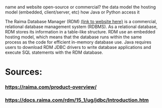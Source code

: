name and website
open-source or commercial?
the data model
the hosting model (embedded, client/server, etc)
how Java or Python access it

The Raima Database Manager (RDM) [(link to website here}](https://raima.com/product-overview/) is a commercial, relational database management system (RDBMS).
As a relational database, RDM stores its information in a table-like structure. 
RDM use an embedded hosting model, which means that the database runs within the same process as the code for efficient in-memory database use. 
Java requires users to download RDM JDBC drivers to write database applications and execute SQL statements with the RDM database.


# Sources:
### https://raima.com/product-overview/
### https://docs.raima.com/rdm/15_1/ug/jdbc/Introduction.htm
